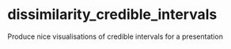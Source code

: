 # dissimilarity_credible_intervals
Produce nice visualisations of credible intervals for a presentation
